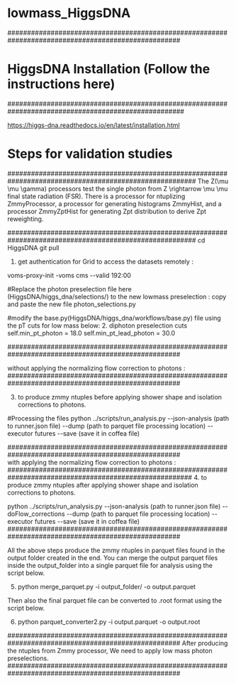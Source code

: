 # lowmass_HiggsDNA
####################################################################################################
# HiggsDNA Installation (Follow the instructions here) 
#####################################################################################################

https://higgs-dna.readthedocs.io/en/latest/installation.html

# Steps for validation studies 

########################################################################################################
The Z(\mu \mu \gamma) processors test the single photon from Z \rightarrow \mu \mu final state radiation (FSR). There is a  processor for ntuplizing ZmmyProcessor, a processor for generating histograms ZmmyHist, and a processor ZmmyZptHist for generating Zpt distribution to derive Zpt reweighting.

########################################################################################################
cd HiggsDNA
git pull


1. get authentication for Grid  to access the datasets remotely :

voms-proxy-init -voms cms --valid 192:00


#Replace the photon preselection file here (HiggsDNA/higgs_dna/selections/) to the new lowmass preselection : copy and paste the new file
photon_selections.py
 
#modify the base.py(HiggsDNA/higgs_dna/workflows/base.py) file using the pT cuts for low mass below: 
2. diphoton preselection cuts                                                                                                                                                                               
self.min_pt_photon = 18.0
self.min_pt_lead_photon = 30.0

####################################################################################################

without applying the normalizing flow correction to photons :
####################################################################################################


3. to produce zmmy ntuples before applying shower shape and isolation corrections to photons.

#Processing the files
python ../scripts/run_analysis.py --json-analysis (path to runner.json file) --dump (path to parquet file processing location) --executor futures --save (save it in coffea file)


####################################################################################################                                                                               
with applying the normalizing flow correction to photons :
#######################################################################################################
4. to produce zmmy ntuples after  applying shower shape and isolation corrections to photons.

python ../scripts/run_analysis.py --json-analysis (path to runner.json file) --doFlow_corrections --dump (path to parquet file processing location) --executor futures --save (save it in coffea file)
####################################################################################################


All the above steps produce the zmmy ntuples in parquet files found in the output folder created in the end.
You can merge the output parquet files inside the output_folder into a single parquet file for analysis using the script below.

5. python merge_parquet.py -i output_folder/ -o output.parquet

Then also the final parquet file can be converted to .root format using the script below.

6. python parquet_converter2.py -i output.parquet -o output.root

####################################################################################################
After producing the ntuples from Zmmy processor, We need to apply low mass photon preselections.
####################################################################################################

